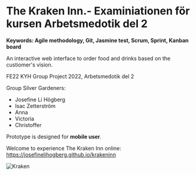 # The Kraken Inn.- Examiniationen för kursen Arbetsmedotik del 2 
**Keywords: Agile methodology, Git, Jasmine test, Scrum, Sprint, Kanban board**

An interactive web interface to order food and drinks based on the custiomer's vision. 

FE22 KYH Group Project 2022, Arbetsmedotik del 2

Group Silver Gardeners:

* Josefine Li Högberg 
* Isac Zetterström
* Anna
* Victoria
* Christoffer

Prototype is designed for **mobile user**.

Welcome to experience The Kraken Inn online: https://josefinelihogberg.github.io/krakeninn


![Kraken](https://user-images.githubusercontent.com/97985695/217204716-6f32647a-6746-45bb-91f1-9fa154b87552.jpg)
